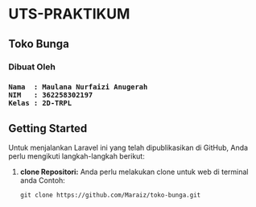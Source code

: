 # UTS-PRAKTIKUM
<h2>Toko Bunga</h2>
<h3>Dibuat Oleh<h3>

```
Nama  : Maulana Nurfaizi Anugerah
NIM   : 362258302197
Kelas : 2D-TRPL
```

## Getting Started
Untuk menjalankan Laravel ini yang telah dipublikasikan di GitHub, Anda perlu mengikuti langkah-langkah berikut:

1. **clone Repositori:**
   Anda perlu melakukan clone untuk web di terminal anda Contoh:

   ```shell
   git clone https://github.com/Maraiz/toko-bunga.git
   ```
